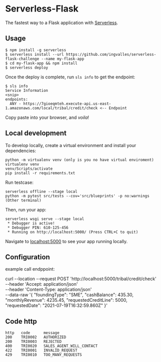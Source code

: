 # Serverless-Flask

The fastest way to a Flask application with [Serverless](https://github.com/serverless/serverless).

## Usage

```
$ npm install -g serverless
$ serverless install --url https://github.com/ingvalles/serverless-flask-challenge --name my-flask-app
$ cd my-flask-app && npm install
$ serverless deploy
```

Once the deploy is complete, run `sls info` to get the endpoint:

```
$ sls info
Service Information
<snip>
endpoints:
  ANY - https://7gioeqmteh.execute-api.us-east-1.amazonaws.com/local/tribal/credit/check <-- Endpoint

```

Copy paste into your browser, and _voila_!

## Local development

To develop locally, create a virtual environment and install your dependencies:

```
python -m virtualenv venv (only is you no have virtual enviroment)
virtualenv venv
venv/Scripts/activate
pip install -r requirements.txt
```

Run testcase:

```
serverless offline --stage local
python -m pytest src/tests --cov='src/blueprints' -p no:warnings  (Other terminal)
```

Then, run your app:

```
serverless wsgi serve --stage local
 * Debugger is active!
 * Debugger PIN: 610-125-456
 * Running on http://localhost:5000/ (Press CTRL+C to quit)
```

Navigate to [localhost:5000](http://localhost:5000) to see your app running locally.

## Configuration
example call endppoint:

curl --location --request POST 'http://localhost:5000/tribal/credit/check' \
--header 'Accept: application/json' \
--header 'Content-Type: application/json' \
--data-raw '{
    "foundingType": "SME",
    "cashBalance": 435.30,
    "monthlyRevenue": 4235.45,
    "requestedCreditLine": 5000,
    "requestedDate": "2021-07-19T16:32:59.860Z"
}'

## Code http
```
http   code      message
200    TRI0002   AUTHORIZED
200    TRI0003   REJECTED
400    TRI0020   SALES_AGENT_WILL_CONTACT
422    TRI0001   INVALID_REQUEST
429    TRI0010   TOO_MANY_REQUESTS          
```
